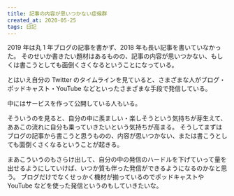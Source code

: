 ```yaml
---
title: 記事の内容が思いつかない症候群
created_at: 2020-05-25
tags: 日記
---
```


2019 年は丸 1 年ブログの記事を書かず、2018 年も長い記事を書いていなかった。
そのせいか書きたい題材はあるものの、記事の内容が思いつかない、もしくは書こうとしても面倒くさくなるということになっている。

とはいえ自分の Twitter のタイムラインを見ていると、さまざまな人がブログ・ポッドキャスト・YouTube などといったさまざまな手段で発信している。

中にはサービスを作って公開している人もいる。

そういうのを見ると、自分の中に羨ましい・楽しそうという気持ちが芽生えて、ああこの流れに自分も乗っていきたいという気持ちが高まる。
そうしてまずはブログの記事から書こうと思うものの、内容が思いつかない、または書こうとしても面倒くさくなるということが起きる。

まあこういうのもさらけ出して、自分の中の発信のハードルを下げていって量を出せるようにしていけば、いつか質も伴った発信ができるようになるのかなと思う。
ブログだけでなくせっかく機材が揃っているのでポッドキャストや YouTube などを使った発信というのもしていきたいな。
